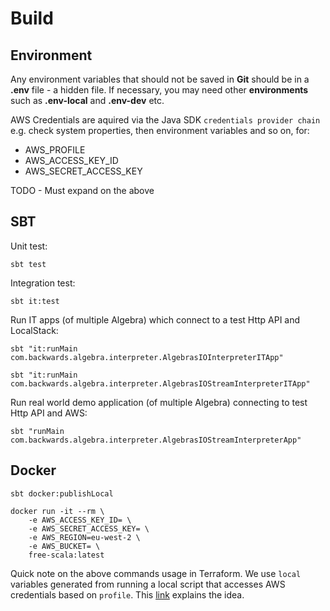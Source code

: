# Build

## Environment

Any environment variables that should not be saved in **Git** should be in a **.env** file - a hidden file.
If necessary, you may need other **environments** such as **.env-local** and **.env-dev** etc.

AWS Credentials are aquired via the Java SDK `credentials provider chain` e.g. check system properties, then environment variables and so on, for:
- AWS_PROFILE
- AWS_ACCESS_KEY_ID
- AWS_SECRET_ACCESS_KEY

TODO - Must expand on the above

## SBT

Unit test:
```shell
sbt test
```

Integration test:
```shell
sbt it:test
```

Run IT apps (of multiple Algebra) which connect to a test Http API and LocalStack:
```shell
sbt "it:runMain com.backwards.algebra.interpreter.AlgebrasIOInterpreterITApp"

sbt "it:runMain com.backwards.algebra.interpreter.AlgebrasIOStreamInterpreterITApp"
```

Run real world demo application (of multiple Algebra) connecting to test Http API and AWS:
```shell
sbt "runMain com.backwards.algebra.interpreter.AlgebrasIOStreamInterpreterApp"
```

## Docker

```shell
sbt docker:publishLocal
```

```shell
docker run -it --rm \
	-e AWS_ACCESS_KEY_ID= \
	-e AWS_SECRET_ACCESS_KEY= \
	-e AWS_REGION=eu-west-2 \
	-e AWS_BUCKET= \
	free-scala:latest
```

Quick note on the above commands usage in Terraform.
We use `local` variables generated from running a local script that accesses AWS credentials based on `profile`.
This [link](https://www.cloudwalker.io/2021/10/09/terraform-external-data-source/) explains the idea.